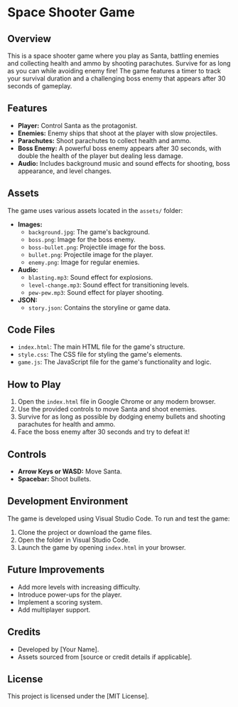 # Space Shooter Game

## Overview
This is a space shooter game where you play as Santa, battling enemies and collecting health and ammo by shooting parachutes. Survive for as long as you can while avoiding enemy fire! The game features a timer to track your survival duration and a challenging boss enemy that appears after 30 seconds of gameplay.

## Features
- **Player:** Control Santa as the protagonist.
- **Enemies:** Enemy ships that shoot at the player with slow projectiles.
- **Parachutes:** Shoot parachutes to collect health and ammo.
- **Boss Enemy:** A powerful boss enemy appears after 30 seconds, with double the health of the player but dealing less damage.
- **Audio:** Includes background music and sound effects for shooting, boss appearance, and level changes.

## Assets
The game uses various assets located in the `assets/` folder:
- **Images:**
  - `background.jpg`: The game's background.
  - `boss.png`: Image for the boss enemy.
  - `boss-bullet.png`: Projectile image for the boss.
  - `bullet.png`: Projectile image for the player.
  - `enemy.png`: Image for regular enemies.
- **Audio:**
  - `blasting.mp3`: Sound effect for explosions.
  - `level-change.mp3`: Sound effect for transitioning levels.
  - `pew-pew.mp3`: Sound effect for player shooting.
- **JSON:**
  - `story.json`: Contains the storyline or game data.

## Code Files
- `index.html`: The main HTML file for the game's structure.
- `style.css`: The CSS file for styling the game's elements.
- `game.js`: The JavaScript file for the game's functionality and logic.

## How to Play
1. Open the `index.html` file in Google Chrome or any modern browser.
2. Use the provided controls to move Santa and shoot enemies.
3. Survive for as long as possible by dodging enemy bullets and shooting parachutes for health and ammo.
4. Face the boss enemy after 30 seconds and try to defeat it!

## Controls
- **Arrow Keys or WASD:** Move Santa.
- **Spacebar:** Shoot bullets.

## Development Environment
The game is developed using Visual Studio Code. To run and test the game:
1. Clone the project or download the game files.
2. Open the folder in Visual Studio Code.
3. Launch the game by opening `index.html` in your browser.

## Future Improvements
- Add more levels with increasing difficulty.
- Introduce power-ups for the player.
- Implement a scoring system.
- Add multiplayer support.

## Credits
- Developed by [Your Name].
- Assets sourced from [source or credit details if applicable].

## License
This project is licensed under the [MIT License].

